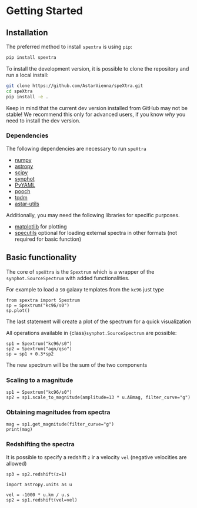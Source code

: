 # Getting Started

## Installation

The preferred method to install  `spextra` is using `pip`:

```bash
pip install spextra
```

To install the development version, it is possible to clone the repository and run a local install:

```bash
git clone https://github.com/AstarVienna/speXtra.git
cd speXtra
pip install -e .
```

Keep in mind that the current dev version installed from GitHub may not be stable!
We recommend this only for advanced users, if you know _why_ you need to install the dev version.

### Dependencies

The following dependencies are necessary to run `speXtra`

- [numpy](http://www.numpy.org/)
- [astropy](http://www.astropy.org)
- [scipy](http://www.scipy.org/)
- [synphot](http://synphot.readthedocs.io)
- [PyYAML](https://pyyaml.org/)
- [pooch](https://www.fatiando.org/pooch/)
- [tqdm](https://tqdm.github.io/)
- [astar-utils](https://pypi.org/project/astar-utils/)

Additionally, you may need the following libraries for specific purposes.

- [matplotlib](http://www.matplotlib.org/) for plotting
- [specutils](specutils.readthedocs.io/) optional for loading external spectra in other formats (not required for basic function)

## Basic functionality

The core of `speXtra` is the `Spextrum` which is a wrapper of the `synphot.SourceSpectrum`
with added functionalities.

For example to load a `S0` galaxy templates from the  `kc96` just type

```{code-cell} ipython3
from spextra import Spextrum
sp = Spextrum("kc96/s0")
sp.plot()
```

The last statement will create a plot of the spectrum for a quick visualization

All operations available in   {class}`synphot.SourceSpectrum` are possible:

```{code-cell} ipython3
sp1 = Spextrum("kc96/s0")
sp2 = Spextrum("agn/qso")
sp = sp1 + 0.3*sp2
```

The new spectrum will be the sum of the two components

### Scaling to a magnitude

```{code-cell} ipython3
sp1 = Spextrum("kc96/s0")
sp2 = sp1.scale_to_magnitude(amplitude=13 * u.ABmag, filter_curve="g")
```

### Obtaining magnitudes from spectra

```{code-cell} ipython3
mag = sp1.get_magnitude(filter_curve="g")
print(mag)
```

### Redshifting the spectra

It is possible to specify a redshift `z` ir a velocity `vel` (negative velocities are allowed)

```{code-cell} ipython3
sp3 = sp2.redshift(z=1)

import astropy.units as u

vel = -1000 * u.km / u.s
sp2 = sp1.redshift(vel=vel)
```
